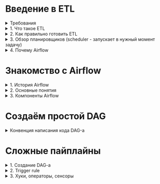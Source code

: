# Введение в ETL 

<details>
<summary>Требования</summary>
  
- Базовый уровень Python
- Здравый смысл
- Понимание проектирования DWH - Data Warehouse, инструментов для реализации ETL (чтобы правильно забирать данные или складывать в хранилище)
</details>

<details>
<summary>1. Что такое ETL</summary>

- Это перенос данных из одного или нескольких источников в большое хранилище данных
- Когда необходимо внедрить ETL? Если бизнес состоит из многих частей (АБС, СРМ, ПРМ, Терминалы, ИБ, ПРО, МОБИ,...) и есть связи между ними и их БД в разных местах
- Когда не обязательно внедрять ETL? Если бизнес состоит из 1-3 небольших частей, записей мало
  
Расшифровка аббревиатуры ETL:
- **E**xtract - извлечение (из CSV, DB Table, API…)
- **T**ransform - преобразование (с помощью Python удаление дубликатов, изменение форматов…)
- **L**oad - загрузка (insert в DWH)

- Порядок действий соответсвует порядку букв в аббревиатуре: 1 - E, 2 - T, 3 - L. Минус такого порядка в том, что при неправильном преобразовании сырых данных приходится заново извлекать эти данные.
- Поэтому в некоторых случаях порядок ETL меняют на ELT - сначала извлекают сырые данные, потом загружают их в хранилище и в конце преобразовывают в нужный формат. При таком подходе, если будут ошибки в преобразовании, то сырые данные не надо заново извлекать, достаточно обращаться в хранилище, что экономит время и ресурсы.
- Когда говорят "ETL", то имеют ввиду либо ETL, либо ELT, когда говорят "ELT", то точно имеют ввиду ELT
</details>

<details>
<summary>2. Как правильно готовить ETL</summary>
  
    1. Принципы построения ETL
        1. Простой и чистый код
        2. Единообразные пайплайны (пайплайн - этапы работы с данными, забор, загрузка, преобразование)
        3. Время выполнения пайплайна (если долго, то что-то не так)
        4. Меньше сетевого трафика (экономия ресурсов)
        5. Работа с репликой (чтобы не нагружать основной БД)
        6. Оптимизация забора (запроса) данных
        7. Партицирование
        8. Инкрементальный пересчет витрин (снепшоты, не обязательно каждый раз пересчитывать данные с самого начала)
        9. Загрузка всего без ограничений (сырые данные из источников)
        10. Избавляться от неактуального (аудит пайплайнов - оставлять только нужные)
        11. Идемпотентность
        12. Аудиторский след (сырые данные хранить в DWH, чтобы в случае ошибки заново на месте пересчитать (ELT))
    2. Будьте готовы
        1. Отсутствие целостности (данные в источниках не всегда идеальны, мелкие несоответствия будут)
        2. Сетевые проблемы (идемпотентность должно решать эту проблему)
        3. Незапланированные изменения (в БД или АПИ, когда разработчики проектов не сообщают дата-инженеру об изменениях) 
        4. Пайплайны будут задерживаться (акции продукта, заполнение памяти, ...), необходимо контролировать важные пайплайны
        5. Данные из разных системах противоречивы (для одной записи одна система хранит - дни, другая - сумму, другая - сумму фрода)
</details>

<details>
<summary>3. Обзор планировщиков (scheduler - запускает в нужный момент задачу)</summary>
  
    1. CRON
        1. «+» Максимально простой, «-» максимально простой
    2. Jenkins/gitlab CI
        1.  Предназначено больше для. CI/CD
    3. Написать свой (google, yandex,...)
    4. Платные - дорогие, нет доступа к коду, есть поддержка, визуальный редактор
    5. Опен сорс - бесплатно, можно посмотреть код, можно контрибютить, риск ошибок в коде (Apache Oozie, NiFi, Luigi, Airflow (Python); Talend (Java)) 
</details>

<details>
<summary>4. Почему Airflow</summary>
  
    1. Open source
    2. Отличная документация
    3. Простой код на Python 
    4. Удобный UI
    5. Алертинг и мониторинг
    6. Интеграция с основными источниками
    7. Кастомизация
    8. Масштабирование (докер, кластеры)
    9. Большое комьюнити
</details>

# Знакомство с Airflow

<details>
<summary>1. История Airflow</summary>

    1. Октябрь 2014 - создание Airflow в Airbnb (Open source)
    2. Март 2016 - передали в Apache Incubator 
    3. Январь 2019 - top-level проект 
    4. Конец 2020 - Airflow 2.0
</details>
<details>
<summary>2. Основные понятия</summary>
  
    1. DAG (Directed Acyclic Graph) - однонаправленный ацикличный (без циклов) граф, то есть всегда будет один конечный результат
        1. Каждая вершина - одна задача (Task)
        2. Рёбра - зависимости между Task-ами
        3. Task
            1. Сущность Operator - выполняет конкретную задачу
            2. Сущность Sensor (вид Task-a, специальный тип Operator-а) - дожидается выполнения события
            3. Сначала запускается Task, не имеющий предшественников, после его отработки выполняются те Task-и, которые зависят от предыдущего, до тех пор пока не доходят до последнего
            4. Task-и объединяются в DAG по смыслу (Task1 - ждём появление записи, Task2 - забираем к себе, Task3 - преобразовываем, Task4 - отправляем уведомление о выполнении DAG-a)
            5. DAG-ов может быть очень много
            6. Task-и время от времени  падают (по какой-то причине), после падения Task переходит в состояние «RETRY», перезапускается (по умолчанию 3 раза). После 3-ей безуспешной попытки переходит в состояние «FAILED», а последующие за ним Task-и в состояние «UPSTREAM-FAILED», потом сам DAG переходит в состояние «FAILED», об этом получаем уведомление или видим в UI
        4. После объявления DAG-а можем поставить его на расписание (под капотом Airflow работает CRON), можем использовать alias-ы для указывание времени типа @none, @once, @daily
</details>
<details>
<summary>3. Компоненты Airflow</summary>
  
    1. Webserver (Страница Airflow)
        1. Показывает внешний вид DAG-ов (берёт данные из DAG Directory)
        2. Показывает статусы выполнения DAG-ов (берёт данные из Metadata)
        3. Есть кнопки перезапуска, отладки
        
    2. Scheduler (Планировщик)
        1. По умолчанию 1 раз в минуту анализирует DAG-и (DAG Directory)
        2. Создаёт DAG Run (экземпляр DAG-а) в момент когда должен запуститься DAG (DAG Run имеет параметром «execution_date» - начала предыдущего периода (если запуск 15 сентября, то значение будет 14-ое))
        3. Создаёт Task Instance - каждый Task генерируется в отдельный Task Instance и этот instance привязывается к DAG-у, для них тоже прокидывается «execution_date»
        4. Ставит Task-и в очередь
        5. Для выполнения активных Task-ов планировщик (scheduler) использует указанный у нас в настройках «executor»
    3. Executor (Исполнитель Task Instance-а)
        1. Механизм с помощью которого запускаются Task Instance-ы
        2. Работает в одной связке с планировщиком, то есть когда запускаете процесс планировщика, executor запускается в том же самом процессе
        3. Категории 
            1. Локальные (исполняются на той же машине, на котором есть Scheduler)
                1. SequentialExecutor - последовательно запускает задачи и на время их выполнения приостанавливает планировщик, другие задачи не ставятся в очередь, что неудобно (по умолчанию Airflow подсказывает заменить его на хотя бы LocalExecutor)
                2. LocalExecutor - на каждую задачу запускает отдельный процесс, позволяет параллельно запускать столько задач, сколько позволяет генерировать машина. Тоже не рекомендуется на проде, так как низкоустойчив - если машина остановится, то и планировщик остановится и в конце Airflow остановится 
                3. DebugExecutor - нужен только для того, чтобы запускать DAG-и из среды разработки
            2. Нелокальные (могут запускать таски удаленно, Scheduler на другой машине)
                1. CeleryExecutor
                    1. Может иметь несколько Worker-ов на разных машинах, требует дополнительные настройки брокер-сообщений (Redis, RabbitMQ)
                    2. Позволяет масштабировать Airfow подключением нового Worker-а
                    3. При подключении нового Worker-а часть задач переходят к нему, если с одним Worker-ом что-то пошло не так, то эта задача переадресует на другие работающие Worker-ы
                2. DaskExecutor (делает тоже самое что и CeleryExecutor только библиотекой Dask)
                3. KubernetesExecutor - на каждый Task Instance запускает новый Worker на отдельном pod-e в k8. «+» Появляется динамическое распределение ресурсов, «-» - необходимо уметь поднять и настроить k8
                4. CeleryKubernetesExecutor - одновременно держит 2 executor-a и, в зависимости от Task-а (а именно, параметра queue в Task-e), выполняется либо 1-ым, либо 2-ым executor-ом
                5. Custom
    4. Worker (Обработчик задач)
            1. Процесс, в котором исполняются задачи
            2. В зависимости от executor-а может быть запущен локально на той же машине что и scheduler или на другой машине
    5. METADATA DATABASE (Информация о состоянии всех пайплайнов)
            1. DAG (Инфо об абстрактном DAG-е)
            2. DAG Run (Инфо о конкретных запусках DAG-a - DAG Run-ов)
            3. Task Instance (Инфо когда запустился, как завершился, сколько попыток,…)
            4. Variable (Глобальные переменные)
            5. Connection (Связи с БД, API, ...)
            6. XCom
            7. ….
</details>

# Создаём простой DAG

<details>
<summary>Конвенция написания кода DAG-а</summary>
  
```
1. Создаём питоновский файл dag_name.py
2. Составление кода DAG-а в dag_name.py:
    1. "Шапка описание" - комментарии про то что делает DAG
    2. Импорт необходимых библиотек
		from airflow import DAG
		from airflow.utils.dates import days_ago
		import logging

		from airflow.operators.dummy_operator import DummyOperator
		from airflow.operators.bash import BashOperator
		from airflow.operators.python_operator import PythonOperator

    3. Тело кода DAG-а  
      
      DEFAULT_ARGS = {
        ’start_date’: days_ago(2), # 2 instance-а    
        ‘owner’: ‘abubakr’,    
        ‘poke_interval’: 600 
      }

      with DAG(    
        ‘dag_name’,    
        schedule_interval=‘@daily’,      
        default_args=DEFAULT_ARGS,    
        max_active_runs=1, # 1 Task Instance может быть в активном (running) состоянии     
        tags=[‘dag_tag1’, ‘dag_tag2’] 
      ) as dag:      
        dummy = DummyOperator(task_id=‘dummy’)      
        echo_ds = BashOperator(        
          task_id=‘echo_ds’,        
          bash_command=‘echo {{ ds }}’        
          dag=dag     
        )      
        
        def hello_world_func():         
          logging.info(‘Hello world’)      
        hello_world = PythonOperator(        
          taks_id=‘hello_world’,        
          python_callable=hello_world_func,        
          dag=dag     
        )      
        dummy >> [echo_ds, hello_world]


Документацию DAG-a можно добавить как: 

dag.doc_md = __doc__
dag_name.doc_md

```
</details>


# Сложные пайплайны

<details>
<summary>1. Создание DAG-a</summary>

    1. Способы создания  DAG-a:
        1. Создание переменной класса DAG (dag_name=DAG(…)). Каждый созданный Task надо привязывать к созданному DAG-у (внутри Task-a в параметр dag присваивать переменную DAG: dag=dag_name)  	
	dag_name = DAG(   
		"owner_name",    
		schedule_interval='@daily',    
  		default_args=DEFAULT_ARGS,    
    		max_active_runs=1,    
      		tags=['tag1', 'tag2'] 
	)
	
	wait_until_6am = TimeFeltaSensor(    
 		task_id='wait_until6am',    
   		delta=timedelta(seconds=6*60*60), # 6 часов    
     		dag=dag_name 
     	) 

      
        2. Создание переменной класса DAG через контекстный менеджер (with DAG(…)). DAG автоматически назначается Task-ам внутри контекста (не надо привязывать каждый Task отдельно как в пункте 1.1.1)  
	with DAG(    
 		dag_id='some_id',    
   		schedule_interval='@daily',    
     		default_args=DEFAULT_ARGS,    
       		max_active_runs=1,    
	 	tags=['tag1', 'tag2']    
   	) as dag_name:         
    		wait_until_6am = TimeFeltaSensor(       
      			task_id='wait_until6am',       
	 		delta=timedelta(seconds=6*60*60), # 6 часов    
    		) 
      
        3. Создание DAG-a с помощью декоратора, набрасываем функцию со списком Task-ов внутри, оборачиваем его в декоратор и таким образом получаем переменную класса DAG,  переменную присваиваем глобальной области видимости  (необходимо знать декораторы в Python)  
	
 	@dag(    
  		start_date=days_ago(2),    
    		dag_id='some_id',    
      		schedule_interval='@daily',   
		default_args=DEFAULT_ARGS,    
  		max_active_runs=1,    
    		tags=['tag1', 'tag2']    
    	)  
     	
      	def generate_dag():     
       		wait_until_6am = TimeFeltaSensor(        
	 		task_id='wait_until6am',        
    			delta=timedelta(seconds=6*60*60), # 6 часов     
       		)  
	 
  	dag = generate_dag()  
   
    2. default_args = {    
    	'owner': 'owner_name',    
     	'queue': 'queue_name', # очередь, в которую становится Task    
      	'pool': 'user_pool',    
       	'email': ['name@example.com'],    
	'email_on_failure': False,    
 	'email_on_retry': False,    
  	'depends_on_past': False, # Task в данной DAG Instance будет запущен только в тот момент, когда этот же Task в предыдущем (за предыдущий период) DAG Instanc-e уже был отработан    
   	'wait_for_downstream': False, # Task ждёт окончание работы всех Task-ов, зависящих от этого     
    	'retries': 3,    
     	'retry_delay': timedelta(minutes=5),    
      	'priority_weight': 10,    
       	'start_date': detetime(2024, 1, 1),    
	'end_date': detetime(2026, 1, 1),    
 	'sla': timedelta(hours=2),    
  	'execution_timeout': timedelta(seconds=300),    
   	'on_failure_callback': some_function,    
    	'on_success_callback': some_other_function,    
     	'on_retry_callback': another_function,    
      	'sla_miss_callback': yet_another_function,    
       	'trigger_rule': 'all_success', 
	}

</details>

<details>
<summary>2. Trigger rule</summary>

    В каком  состоянии должны быть предыдущие Task-и, чтобы Task который от них зависит сработал, по умолчанию all_success
    1. all_success
    2. all_failed
    3. all_done (все предыдущие Task-и должны перейти в одно из этих состояний: SUCCESS, SKIPPED, FAILED, UPSTREAM_FAILED)
    4. one_failed (хотя бы один из предыдущих Task-ов перейдёт в состояние FAILED)
    5. one_success (хотя бы один из предыдущих Task-ов перейдёт в состояние SUCCESS)
    6. none_failed
    7. none_failed_or_skepped
    8. none_skipped
    9. dummy (в любом случае должен сработать)
</details>

<details>
<summary>3. Хуки, операторы, сенсоры</summary>

    1. Хуки - интерфейс для соединения, в нём скрывается low-level код для работы с источником
        1. CONNECTIONS (нужны для системного управления параметрами подключения к различным системам). У каждого connection-a есть свой уникальный ключ - conn_id, их можно использовать напрямую или через хуки.  Пример через хуки:  from airflow.hooks import BaseHook import logging logging.info(BaseHook.get_connection('conn_id').password)
        2. Hooks:
            1. S3Hook
            2. DockerHook
            3. HDFSHook
            4. HttpHook
            5. MsSqlHook
            6. MySqlHook
            7. OracleHook
            8. PigCliHook
            9. PostgresHook
            10. SqliteHook
    2. Операторы - параметризуемые шаблоны для Task-ов
        1. BashOperator
        2. PythonOperator
        3. EmailOperator
        4. PostgresOperator
        5. MySqlOperator
        6. MsSqlOperator
        7. HiveOperator
        8. SImpleHttpOperator
        9. SlackAPIOperator
        10. PrestoToMySqlOperator
        11. TriggerDagRunOperator
    3. Сенсоры - ожидают момента наступления какого-либо события
        1. Параметры
            1. timeout - время в секундах, прежде чем сенсор перейдёт в состояние FAILED
            2. soft_fail (bool) - при FAILED-е сенсор переходит в состояние SKIPPED
            3. poke_interval - время в секундах между попытками, в которые сенсор будет выяснять отработало ли событие 
            4. mode (либо poke, либо reschedule) - poke держит worker активным, а reschedule  даёт возможность снижать нагрузку, давая возможность не держать активно worker и освобождать
        2. Sensors
            1. ExternalTaskSensor - логически связывает меджу собой DAG-и 	
	    
     	is_payments_done = ExternalTaskSensor( 		
      		task_id="is_payments_done", 		
		external_dag_id='load_payments', 		
  		external_task_id='end', 		
    		timeout=600, 		
      		allowed_states=['success'], 		
		failed_states=['failed', 'skepped'], 		
  		mode="reschedule" 	
    	)
        
	    2. SqlSensor - дожидается когда в результатах запроса возвращается хотя бы 1 строка
            3. TimeDeltaSensor 
            4. HdfsSensor
            5. PythonSensor
            6. DayOfWeekSensor
        3. Branching (Ветвление)[https://bigdataschool.ru/blog/branching-in-dag-airflow-with-operators.html]
            1. BranchPythonOperator 
	    Функция, поверх которой работает BranchPythonOperator должна вернуть названия одного/нескольких Task-ов, которые начнут работать после завершения этого Task-а, все которые не будут упомянуты в выводе этой функции перейдут в состояние SKEPPED и пропустятся. Если функция ничего не вернёт (None), то у нас пропустятся все  Task-и, которые зависят от этого Task-a  
     Пример:  
     def select_random_func():    
     	return random.choice(['task_1', 'task_2', 'task_3'])  
     
     start = DummyOperator(task_id='start')  
     
     select_random = BranchPythonOperator(    
     	task_id='select_random',    
      	python_callable=select_random_func 
     )  
     
     task_1 = DummyOperator(task_id='task_1') 
     task_2 = DummyOperator(task_id='task_2') 
     task_3 = DummyOperator(task_id='task_3')  
     
     start >> select_random >> [task_1, task_2, task3] 
            
	    2. ShortCircuitOperator - возвращает bool  def is_weekend_func(execution_dt):    
     
     exec_day = datetime.strptime(execution_dt, '%Y-%m-%d').weekday()    
     	return exec_day in [5, 6]  
     weekend_only = ShortCircuitOperator(    
     	task_id='weekend_only',    
      	python_callable=is_weekend_func,    
       	op_kwargs={'execution_dt': '{{ ds }}'} 
     )  
     
     some_task = DummyOperator(task_id='some_task')  
     
     start >> weekend_only >> some_task 
     
	3. BranchDateTimeOperator
        4. Шаблоны Jinja
            1. Шаблонизация (templates) {{ execution_date }}, {{ ds }}, {{ conf }}
            2. Macros  
	    	macros.datetime 
      		macros.timedelta 
		macros.time 
  		macros.uuid 
    		macros.random   
      
      Примеры: 
      	'{{ macros.datetime.now() }}' 
       	'{{ execution_date - macros.timedelta(days=5) }}'   
	
 	Можно создавать пользовательские макросы
  
        5. Аргументы для PythonOperator 
	- op_args 
 	- op_kwargs 
  	- templates_dict 
   	- provide_context
    
</details>

